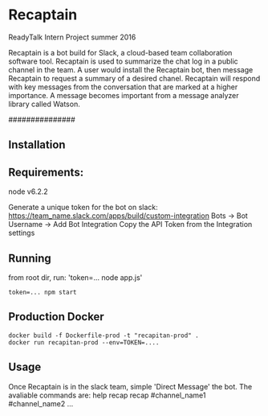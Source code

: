 # Recaptain
ReadyTalk Intern Project summer 2016

Recaptain is a bot build for Slack, a cloud-based team collaboration software tool. Recaptain is used to summarize the chat log in a public channel in the team. A user would install the Recaptain bot, then message Recaptain to request a summary of a desired chanel. Recaptain will respond with key messages from the conversation that are marked at a higher importance. A message becomes important from a message analyzer library called Watson. 

###############
## Installation

## Requirements:
node v6.2.2

Generate a unique token for the bot on slack:
	https://team_name.slack.com/apps/build/custom-integration
	Bots -> Bot Username -> Add Bot Integration
	Copy the API Token from the Integration settings 

## Running
from root dir, run:
'token=... node app.js'

`token=... npm start`

## Production Docker

```
docker build -f Dockerfile-prod -t "recapitan-prod" .
docker run recapitan-prod --env=TOKEN=....
```

## Usage
Once Recaptain is in the slack team, simple 'Direct Message' the bot.
The avaliable commands are:
	help
	recap
	recap #channel_name1 #channel_name2 ...
